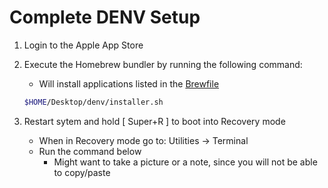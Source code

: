 # Complete DENV Setup

1. Login to the Apple App Store
2. Execute the Homebrew bundler by running the following command:
    * Will install applications listed in the [Brewfile](denv/Brewfile)

    ```bash
    $HOME/Desktop/denv/installer.sh
    ```

3. Restart sytem and hold [ Super+R ] to boot into Recovery mode
    * When in Recovery mode go to: Utilities -> Terminal
    * Run the command below
        * Might want to take a picture or a note, since you will not be able to copy/paste

    ```bash